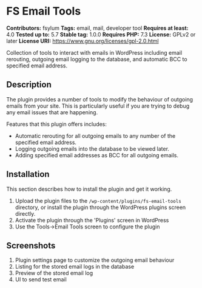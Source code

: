 # FS Email Tools #
**Contributors:** fsylum
**Tags:** email, mail, developer tool
**Requires at least:** 4.0
**Tested up to:** 5.7
**Stable tag:** 1.0.0
**Requires PHP:** 7.3
**License:** GPLv2 or later
**License URI:** https://www.gnu.org/licenses/gpl-2.0.html

Collection of tools to interact with emails in WordPress including email rerouting, outgoing email logging to the database, and automatic BCC to specified email address.

## Description ##

The plugin provides a number of tools to modify the behaviour of outgoing emails from your site. This is particularly useful if you are trying to debug any email issues that are happening.

Features that this plugin offers includes:

* Automatic rerouting for all outgoing emails to any number of the specified email address.
* Logging outgoing emails into the database to be viewed later.
* Adding specified email addresses as BCC for all outgoing emails.

## Installation ##

This section describes how to install the plugin and get it working.

1. Upload the plugin files to the `/wp-content/plugins/fs-email-tools` directory, or install the plugin through the WordPress plugins screen directly.
2. Activate the plugin through the 'Plugins' screen in WordPress
3. Use the Tools->Email Tools screen to configure the plugin

## Screenshots ##

1. Plugin settings page to customize the outgoing email behaviour
2. Listing for the stored email logs in the database
3. Preview of the stored email log
4. UI to send test email
